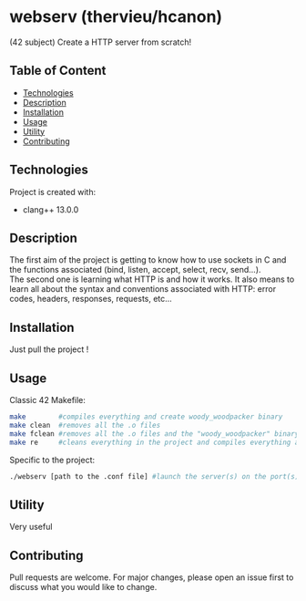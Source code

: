 # webserv (thervieu/hcanon)

(42 subject) Create a HTTP server from scratch!

## Table of Content

* [Technologies](#technologies)
* [Description](#description)
* [Installation](#installation)
* [Usage](#usage)
* [Utility](#utility)
* [Contributing](#contributing)

## Technologies

Project is created with:
* clang++ 13.0.0

## Description

The first aim of the project is getting to know how to use sockets in C and the functions associated (bind, listen, accept, select, recv, send...).\
The second one is learning what HTTP is and how it works. It also means to learn all about the syntax and conventions associated with HTTP: error codes, headers, responses, requests, etc...

## Installation

Just pull the project !

## Usage

Classic 42 Makefile:
````sh
make		#compiles everything and create woody_woodpacker binary
make clean	#removes all the .o files
make fclean	#removes all the .o files and the "woody_woodpacker" binary
make re		#cleans everything in the project and compiles everything again
````

Specific to the project:
````sh
./webserv [path to the .conf file] #launch the server(s) on the port(s) indicated on the configuration file
````

## Utility

Very useful

## Contributing

Pull requests are welcome. For major changes, please open an issue first to discuss what you would like to change.
